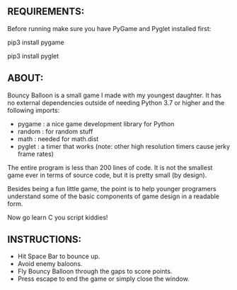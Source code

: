 REQUIREMENTS: 
-------------------------------------------------------------------------------
Before running make sure you have PyGame and Pyglet installed first:

  pip3 install pygame
  
  pip3 install pyglet

ABOUT: 
-------------------------------------------------------------------------------
Bouncy Balloon is a small game I made with my youngest daughter. It has no external dependencies outside of needing Python 3.7 or higher and the following imports:

 - pygame : a nice game development library for Python
 - random : for random stuff
 - math : needed for math.dist
 - pyglet : a timer that works (note: other high resolution timers cause jerky frame rates)

The entire program is less than 200 lines of code. It is not the smallest game ever in terms of source code, but it is pretty small (by design).

Besides being a fun little game, the point is to help younger programers understand some of the basic components of game design in a readable form.

Now go learn C you script kiddies!

INSTRUCTIONS: 
-------------------------------------------------------------------------------
- Hit Space Bar to bounce up.
- Avoid enemy baloons.
- Fly Bouncy Balloon through the gaps to score points. 
- Press escape to end the game or simply close the window.

